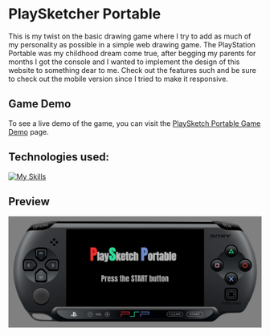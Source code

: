 # PlaySketcher Portable
This is my twist on the basic drawing game where I try to add as much of my personality as possible in a simple web drawing game. The PlayStation Portable was my childhood dream come true, after begging my parents for months I got the console and I wanted to implement the design of this website to something dear to me. Check out the features such and be sure to check out the mobile version since I tried to make it responsive.

## Game Demo

To see a live demo of the game, you can visit the [PlaySketch Portable Game Demo](https://jakaambrus.github.io/PlaySketch_Portable/) page.

## Technologies used:
[![My Skills](https://skills.thijs.gg/icons?i=html,css,js)](https://skills.thijs.gg)

## Preview

![Preview](./img/Preview.PNG)


